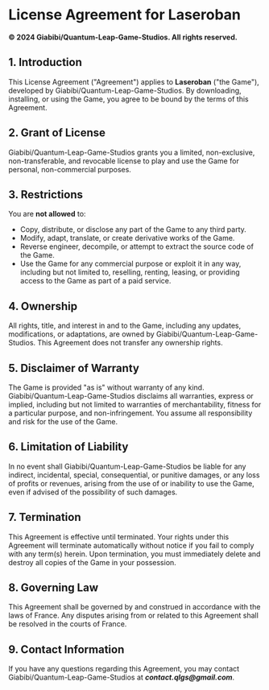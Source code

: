 # License Agreement for Laseroban

**© 2024 Giabibi/Quantum-Leap-Game-Studios. All rights reserved.**

## 1. Introduction

This License Agreement ("Agreement") applies to **Laseroban** ("the Game"), developed by Giabibi/Quantum-Leap-Game-Studios. By downloading, installing, or using the Game, you agree to be bound by the terms of this Agreement.

## 2. Grant of License

Giabibi/Quantum-Leap-Game-Studios grants you a limited, non-exclusive, non-transferable, and revocable license to play and use the Game for personal, non-commercial purposes. 

## 3. Restrictions

You are **not allowed** to:
- Copy, distribute, or disclose any part of the Game to any third party.
- Modify, adapt, translate, or create derivative works of the Game.
- Reverse engineer, decompile, or attempt to extract the source code of the Game.
- Use the Game for any commercial purpose or exploit it in any way, including but not limited to, reselling, renting, leasing, or providing access to the Game as part of a paid service.

## 4. Ownership

All rights, title, and interest in and to the Game, including any updates, modifications, or adaptations, are owned by Giabibi/Quantum-Leap-Game-Studios. This Agreement does not transfer any ownership rights.

## 5. Disclaimer of Warranty

The Game is provided "as is" without warranty of any kind. Giabibi/Quantum-Leap-Game-Studios disclaims all warranties, express or implied, including but not limited to warranties of merchantability, fitness for a particular purpose, and non-infringement. You assume all responsibility and risk for the use of the Game.

## 6. Limitation of Liability

In no event shall Giabibi/Quantum-Leap-Game-Studios be liable for any indirect, incidental, special, consequential, or punitive damages, or any loss of profits or revenues, arising from the use of or inability to use the Game, even if advised of the possibility of such damages.

## 7. Termination

This Agreement is effective until terminated. Your rights under this Agreement will terminate automatically without notice if you fail to comply with any term(s) herein. Upon termination, you must immediately delete and destroy all copies of the Game in your possession.

## 8. Governing Law

This Agreement shall be governed by and construed in accordance with the laws of France. Any disputes arising from or related to this Agreement shall be resolved in the courts of France.

## 9. Contact Information

If you have any questions regarding this Agreement, you may contact Giabibi/Quantum-Leap-Game-Studios at *__contact.qlgs@gmail.com__*.
